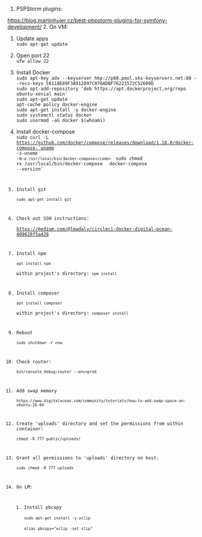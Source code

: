 1. PSPStorm plugins:  

https://blog.martinhujer.cz/best-phpstorm-plugins-for-symfony-development/
2. On VM:  
   1. Update apps  
   `sudo apt-get update`  
   2. Open port 22  
   `ufw allow 22`  
   3. Install Docker  
   `sudo apt-key adv --keyserver hkp://p80.pool.sks-keyservers.net:80 --recv-keys 58118E89F3A912897C070ADBF76221572C52609D`  
   `sudo apt-add-repository 'deb https://apt.dockerproject.org/repo ubuntu-xenial main'`  
   `sudo apt-get update`  
   `apt-cache policy docker-engine`  
   `sudo apt-get install -y docker-engine`  
   `sudo systemctl status docker`  
   `sudo usermod -aG docker $(whoami)`  
   4. Install docker-compose  
   <code>sudo curl -L https://github.com/docker/compose/releases/download/1.18.0/docker-compose-`uname -s`-`uname -m` -o /usr/local/bin/docker-compose</code>  
   `sudo chmod +x /usr/local/bin/docker-compose`  
   `docker-compose --version`
   5. Install git  
   `sudo apt-get install git`    
   6. Check out SSH instructions:  
   https://medium.com/@lewdaly/circleci-docker-digital-ocean-409628f5a428  
   7. Install npm  
   `apt install npm`  
   within project's directory: `npm install`  
   8. Install composer  
   `apt install composer`  
   within project's directory: `composer install`  
   9. Reboot  
   `sudo shutdown -r now`  
   10. Check router:    
   `bin/console debug:router --env=prod`  
   11. Add swap memory    
   `https://www.digitalocean.com/community/tutorials/how-to-add-swap-space-on-ubuntu-16-04`  
   12. Create 'uploads' directory and set the permissions from within container:    
   `chmod -R 777 public/uploads/`
   13. Grant all permissions to 'uploads' directory on host:    
   `sudo chmod -R 777 uploads`


3. On LM:  
   1. Install pbcopy  
   `sudo apt-get install -y xclip`  
   `alias pbcopy="xclip -sel clip"`
 
